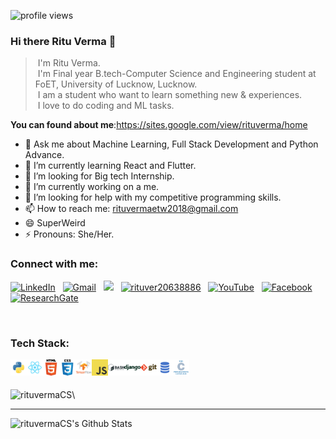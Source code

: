 <p align="left"><img src="https://komarev.com/ghpvc/?username=rituvermaCS&label=Profile%20views&color=2eb37e&style=flat" alt="profile views" /> </p>

### Hi there Ritu Verma 👋

>&nbsp;I'm Ritu Verma.\
>&nbsp;I'm Final year B.tech-Computer Science and Engineering student at FoET, University of Lucknow, Lucknow.\
>&nbsp;I am a student who want to learn something new & experiences.\
>&nbsp;I love to do coding and ML tasks.


**You can found about me**:https://sites.google.com/view/rituverma/home


- 💬 Ask me about Machine Learning, Full Stack Development and Python Advance.
- 🌱 I’m currently learning React and Flutter.
- 👯 I’m looking for Big tech Internship.
- 🔭 I’m currently working on a me.
- 🤔 I’m looking for help with my competitive programming skills.
- 📫 How to reach me: rituvermaetw2018@gmail.com
- 😄 SuperWeird
- ⚡ Pronouns: She/Her.

### Connect with me:

<a href="https://www.linkedin.com/in/ritu-verma-2018/"><img alt="LinkedIn" src="https://img.shields.io/badge/linkedin%20-%230077B5.svg?&style=flat&logo=linkedin&logoColor=white"/></a> &nbsp;
<a href="mailto:rituvermaetw2018@gmail.com"><img alt="Gmail" src="https://img.shields.io/badge/Gmail-D14836?style=flat&logo=gmail&logoColor=white" /></a> &nbsp;
<a href="https://instagram.com/_.rituverma._"><img src="https://img.shields.io/badge/-@_.rituverma._-E4405F?style=flat&logo=Instagram&logoColor=white"/></a> &nbsp;
<a href="https://twitter.com/rituver20638886"><img alt= "rituver20638886" src="https://img.shields.io/badge/-@rituver20638886%20-%230077B5.svg?style=flat&logo=Twitter&logoColor=white"/></a> &nbsp;
<a href="https://www.youtube.com/channel/UC-x-KLJRmpthj9jRQKEIFaQ"><img alt= "YouTube" src="https://img.shields.io/badge/-YouTube-D14836.svg?style=flat&logo=YouTube&logoColor=white"/></a> &nbsp;
<a href="https://www.facebook.com/profile.php?id=100028008964420"><img alt= "Facebook" src="https://img.shields.io/badge/-facebook%20-%230077B5.svg?style=flat&logo=Facebook&logoColor=white"/></a> &nbsp;
<a href="https://www.researchgate.net/profile/Ritu-Verma-24"><img alt= "ResearchGate" src="https://img.shields.io/badge/-ResearchGate%20-230077B5.svg?style=flat&logo=ResearchGate&logoColor=white"/></a> &nbsp;

<br />

### Tech Stack:
<img align="left" alt="Python" width="26px" src="https://raw.githubusercontent.com/github/explore/80688e429a7d4ef2fca1e82350fe8e3517d3494d/topics/python/python.png" />
<img align="left" alt="React" width="26px" src="https://raw.githubusercontent.com/github/explore/80688e429a7d4ef2fca1e82350fe8e3517d3494d/topics/react/react.png" />
<img align="left" alt="HTML5" width="26px" src="https://raw.githubusercontent.com/github/explore/80688e429a7d4ef2fca1e82350fe8e3517d3494d/topics/html/html.png" />
<img align="left" alt="CSS3" width="26px" src="https://raw.githubusercontent.com/github/explore/80688e429a7d4ef2fca1e82350fe8e3517d3494d/topics/css/css.png" />
<img align="left" alt="Tensorflow" width="26px" src="https://raw.githubusercontent.com/github/explore/80688e429a7d4ef2fca1e82350fe8e3517d3494d/topics/tensorflow/tensorflow.png" />
<img align="left" alt="JavaScript" width="26px" src="https://raw.githubusercontent.com/github/explore/80688e429a7d4ef2fca1e82350fe8e3517d3494d/topics/javascript/javascript.png" />
<img align="left" alt="bash" width="26px" src="https://raw.githubusercontent.com/github/explore/80688e429a7d4ef2fca1e82350fe8e3517d3494d/topics/bash/bash.png" />
<img align="left" alt="Django" width="26px" src="https://raw.githubusercontent.com/github/explore/80688e429a7d4ef2fca1e82350fe8e3517d3494d/topics/django/django.png" />
<img align="left" alt="Git" width="26px" src="https://raw.githubusercontent.com/github/explore/80688e429a7d4ef2fca1e82350fe8e3517d3494d/topics/git/git.png" />
<img align="left" alt="SQL" width="26px" src="https://raw.githubusercontent.com/github/explore/80688e429a7d4ef2fca1e82350fe8e3517d3494d/topics/sql/sql.png" />
<img align="left" alt="C Language" width="26px" src="https://raw.githubusercontent.com/github/explore/80688e429a7d4ef2fca1e82350fe8e3517d3494d/topics/c/c.png" />

<br />
<br />

<p><img align="left" src="https://github-readme-stats.vercel.app/api/top-langs/?username=rituvermaCS&layout=compact" alt="rituvermaCS" /></p> \

----------

<p><img align="left" alt="rituvermaCS's Github Stats" src="https://github-readme-stats.vercel.app/api?username=rituvermaCS&show_icons=true" /></p>

